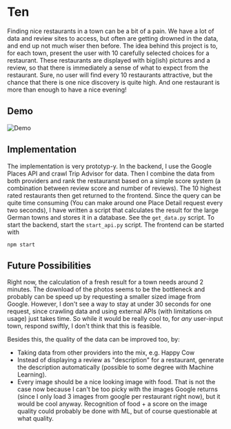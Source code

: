 # Ten

Finding nice restaurants in a town can be a bit of a pain. We have a lot of data and review sites to access, but often are getting drowned in the data, and end up not much wiser then before. The idea behind this project is to, for each town, present the user with 10 carefully selected choices for a restaurant. These restaurants are displayed with big(ish) pictures and a review, so that there is immediately a sense of what to expect from the restaurant. Sure, no user will find every 10 restaurants attractive, but the chance that there is one nice discovery is quite high. And one restaurant is more than enough to have a nice evening!

## Demo

![Demo](Ten_Screencast.gif)

## Implementation

The implementation is very prototyp-y. In the backend, I use the Google Places API and crawl Trip Advisor for data. Then I combine the data from both providers and rank the restauranst based on a simple score system (a combination between review score and number of reviews). The 10 highest rated restaurants then get returned to the frontend. Since the query can be quite time consuming (You can make around one Place Detail request every two seconds), I have written a script that calculates the result for the large German towns and stores it in a database. See the `get_data.py` script. To start the backend, start the `start_api.py` script. The frontend can be started with
````
npm start
````

## Future Possibilities

Right now, the calculation of a fresh result for a town needs around 2 minutes. The download of the photos seems to be the bottleneck and probably can be speed up by requesting a smaller sized image from Google. However, I don't see a way to stay at under 30 seconds for one request, since crawling data and using external APIs (with limitations on usage) just takes time. So while it would be really cool to, for _any_ user-input town, respond swiftly, I don't think that this is feasible.

Besides this, the quality of the data can be improved too, by:
- Taking data from other providers into the mix, e.g. Happy Cow
- Instead of displaying a review as "description" for a restaurant, generate the description automatically (possible to some degree with Machine Learning).
- Every image should be a nice looking image with food. That is not the case now because I can't be too picky with the images Google returns (since I only load 3 images from google per restaurant right now), but it would be cool anyway. Recognition of food + a score on the image quality could probably be done with ML, but of course questionable at what quality.

